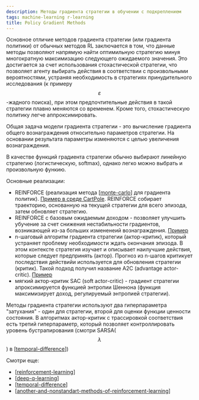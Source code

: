 ```yaml
---
description: Методы градиента стратегии в обучении с подкреплением
tags: machine-learning r-learning
title: Policy Gradient Methods
---
```

Основное отличие методов градиента стратегии (или градиента политики) от обычных методов RL заключается в том, что данные методы позволяют напрямую найти оптимильную стратегию минуя многократную максимизацию следующего ожидаемого значения. Это достигается за счет использования стохастической стратегии, что позволяет агенту выбирать действия в соответствии с произвольными вероятностями, устраняя необходимость в стратегиях принудительного исследования (к примеру $$\varepsilon$$-жадного поиска), при этом предпочтительные действия в такой стратегии плавно меняются со временем. Кроме того, стохастическую политику легче аппроксимировать.

Общая задача модели градиента стратегии - это вычисление градиента общего вознаграждения относительно параметров стратегии. На основании результата параметры изменяются с целью увеличения вознаграждения.

В качестве функций градиента стратегии обычно выбирают линейную стратегию (логистическую, softmax), однако легко можно выбрать и произвольную функию.

Основные реализации:

- REINFORCE (реализация метода [[monte-carlo]] для градиента политик). [Пример в среде CartPole](https://rl-book.com/learn/policy_gradients/reinforce/). REINFORCE собирает траекторию, основанную на текущей стратегии для всего эпизода, затем обновляет стратегию.
- REINFORCE с базовым ожидаемым доходом - позволяет улучшить убучение за счет снижения нестабильности градиентов, возникающей из-за больших измененеий вознаграждения. [Пример](https://rl-book.com/learn/policy_gradients/reinforce_baseline/)
- n-шаговый алгоритм градиента стратегии (актор-критик), который устраняет проблему необходимости ждать окончания эпизода. В этом контексте стратегия изучает и описывает наилучшие действия, которые следует предпринять (актор). Прогноз из n-шагов критикует последствия действийи используется для обновления стратегии (критик). Такой подход получил название A2C (advantage actor-critic). [Пример](https://rl-book.com/learn/policy_gradients/actor_critic/)
- мягкий актор-критик SAC (soft actor-critic) - градиент стратегии апроксимируется функцией энтропии Шеннона (функция максимизирует доход, регулируемый энтропией стратегии).

Методы градиента стратегии используют два гиперпараметра "затухания" - один для стратегии, второй для оценки функции ценности состояния. В алгоритмах актор-критик с трассировкой соответствия есть третий гиперпараметр, который позволяет контроллировать уровень бустрапирования (смотри SARSA($$\lambda$$) в [[temporal-difference]])

Смотри еще:

- [[reinforcement-learning]]
- [[deep-q-learning]]
- [[temporal-difference]]
- [[another-and-nonstandart-methods-of-reinforcement-learning]]

[//begin]: # "Autogenerated link references for markdown compatibility"
[monte-carlo]: monte-carlo "Monte-Carlo methods"
[temporal-difference]: temporal-difference "Temporal difference methods and n-steps methods"
[reinforcement-learning]: ../lists/reinforcement-learning "Reinforcement learning"
[deep-q-learning]: deep-q-learning "Deep Q-learning"
[temporal-difference]: temporal-difference "Temporal difference methods and n-steps methods"
[another-and-nonstandart-methods-of-reinforcement-learning]: another-and-nonstandart-methods-of-reinforcement-learning "Another and nonstandart methods of reinforcemebt learning"
[//end]: # "Autogenerated link references"